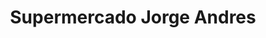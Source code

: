 ---
title: "Supermercado Jorge Andres"
url: /ciudad-del-este/supermercado-jorge-andres/
shop: Supermarkt
---